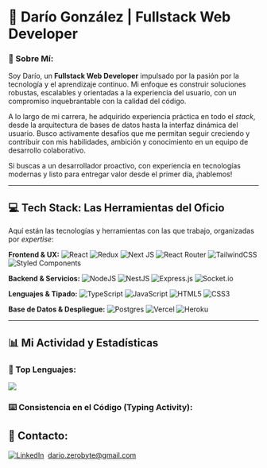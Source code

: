 # 🚀 Darío González | Fullstack Web Developer

### 👋 Sobre Mí:
Soy Darío, un **Fullstack Web Developer** impulsado por la pasión por la tecnología y el aprendizaje continuo. Mi enfoque es construir soluciones robustas, escalables y orientadas a la experiencia del usuario, con un compromiso inquebrantable con la calidad del código.

A lo largo de mi carrera, he adquirido experiencia práctica en todo el *stack*, desde la arquitectura de bases de datos hasta la interfaz dinámica del usuario. Busco activamente desafíos que me permitan seguir creciendo y contribuir con mis habilidades, ambición y conocimiento en un equipo de desarrollo colaborativo.

Si buscas a un desarrollador proactivo, con experiencia en tecnologías modernas y listo para entregar valor desde el primer día, ¡hablemos!

---

## 💻 Tech Stack: Las Herramientas del Oficio
Aquí están las tecnologías y herramientas con las que trabajo, organizadas por *expertise*:

**Frontend & UX:**
![React](https://img.shields.io/badge/react-%2320232a.svg?style=for-the-badge&logo=react&logoColor=%2361DAFB) ![Redux](https://img.shields.io/badge/redux-%23593d88.svg?style=for-the-badge&logo=redux&logoColor=white) ![Next JS](https://img.shields.io/badge/Next-black?style=for-the-badge&logo=next.js&logoColor=white) ![React Router](https://img.shields.io/badge/React_Router-CA4245?style=for-the-badge&logo=react-router&logoColor=white) ![TailwindCSS](https://img.shields.io/badge/tailwindcss-%2338B2AC.svg?style=for-the-badge&logo=tailwind-css&logoColor=white) ![Styled Components](https://img.shields.io/badge/styled--components-DB7093?style=for-the-badge&logo=styled-components&logoColor=white)

**Backend & Servicios:**
![NodeJS](https://img.shields.io/badge/node.js-6DA55F?style=for-the-badge&logo=node.js&logoColor=white) ![NestJS](https://img.shields.io/badge/nestjs-%23E0234E.svg?style=for-the-badge&logo=nestjs&logoColor=white) ![Express.js](https://img.shields.io/badge/express.js-%23404d59.svg?style=for-the-badge&logo=express&logoColor=%2361DAFB) ![Socket.io](https://img.shields.io/badge/Socket.io-black?style=for-the-badge&logo=socket.io&badgeColor=010101)

**Lenguajes & Tipado:**
![TypeScript](https://img.shields.io/badge/typescript-%23007ACC.svg?style=for-the-badge&logo=typescript&logoColor=white) ![JavaScript](https://img.shields.io/badge/javascript-%23323330.svg?style=for-the-badge&logo=javascript&logoColor=%23F7DF1E) ![HTML5](https://img.shields.io/badge/html5-%23E34F26.svg?style=for-the-badge&logo=html5&logoColor=white) ![CSS3](https://img.shields.io/badge/css3-%231572B6.svg?style=for-the-badge&logo=css3&logoColor=white)

**Base de Datos & Despliegue:**
![Postgres](https://img.shields.io/badge/postgres-%23316192.svg?style=for-the-badge&logo=postgresql&logoColor=white) ![Vercel](https://img.shields.io/badge/vercel-%23000000.svg?style=for-the-badge&logo=vercel&logoColor=white) ![Heroku](https://img.shields.io/badge/heroku-%23430098.svg?style=for-the-badge&logo=heroku&logoColor=white)

---

## 📊 Mi Actividad y Estadísticas

### 🥇 Top Lenguajes:
![](https://github-readme-stats.vercel.app/api/top-langs/?username=DarioFGonzalez&theme=dark&hide_border=true&include_all_commits=false&count_private=true&layout=compact)

### ⌨️ Consistencia en el Código (Typing Activity):
<div align="center">
    </div>

## 📧 Contacto:

[![LinkedIn](https://img.shields.io/badge/LinkedIn-%230077B5.svg?logo=linkedin&logoColor=white)](https://www.linkedin.com/in/dario-gonzalez-66a2101aa/) 
[dario.zerobyte@gmail.com](mailto:dario.zerobyte@gmail.com)
